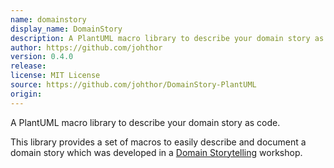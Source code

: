 ```yaml
---
name: domainstory
display_name: DomainStory
description: A PlantUML macro library to describe your domain story as code.
author: https://github.com/johthor
version: 0.4.0
release: 
license: MIT License
source: https://github.com/johthor/DomainStory-PlantUML
origin: 
---
```

A PlantUML macro library to describe your domain story as code.

This library provides a set of macros to easily describe and document a domain story
which was developed in a [Domain Storytelling](http://www.domainstorytelling.org) workshop.
